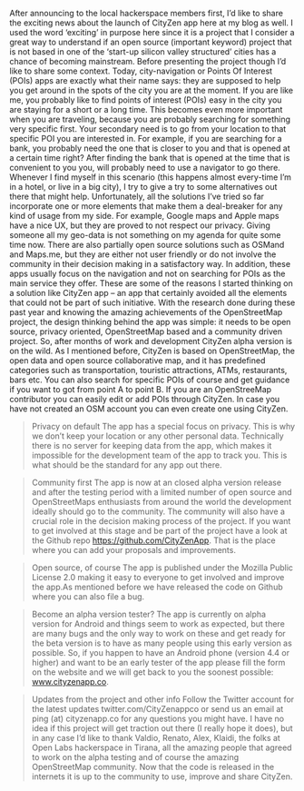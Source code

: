 After announcing to the local hackerspace members first, I’d like to share the exciting news about the launch of CityZen app here at my blog as well. I used the word ‘exciting’ in purpose here since it is a project that I consider a great way to understand if an open source (important keyword) project that is not based in one of the ‘start-up silicon valley structured’ cities has a chance of becoming mainstream. Before presenting the project though I’d like to share some context.
Today, city-navigation or Points Of Interest (POIs) apps are exactly what their name says: they are supposed to help you get around in the spots of the city you are at the moment. If you are like me, you probably like to find points of interest (POIs) easy in the city you are staying for a short or a long time. This becomes even more important when you are traveling, because you are probably searching for something very specific first. Your secondary need is to go from your location to that specific POI you are interested in. For example, if you are searching for a bank, you probably need the one that is closer to you and that is opened at a certain time right? After finding the bank that is opened at the time that is convenient to you you, will probably need to use a navigator to go there.
Whenever I find myself in this scenario (this happens almost every-time I’m in a hotel, or live in a big city), I try to give a try to some alternatives out there that might help. Unfortunately, all the solutions I’ve tried so far incorporate one or more elements that make them a deal-breaker for any kind of usage from my side. For example, Google maps and Apple maps have a nice UX, but they are proved to not respect our privacy. Giving someone all my geo-data is not something on my agenda for quite some time now. There are also partially open source solutions such as OSMand and Maps.me, but they are either not user friendly or do not involve the community in their decision making in a satisfactory way. In addition, these apps usually focus on the navigation and not on searching for POIs as the main service they offer.
These are some of the reasons I started thinking on a solution like CityZen app – an app that certainly avoided all the elements that could not be part of such initiative. With the research done during these past year and knowing the amazing achievements of the OpenStreetMap project, the design thinking behind the app was simple: it needs to be open source, privacy oriented, OpenStreetMap based and  a community driven project. So, after months of work and development CityZen alpha version is on the wild.
As I mentioned before, CityZen is based on OpenStreetMap, the open data and open source collaborative map, and it has predefined categories such as transportation, touristic attractions, ATMs, restaurants, bars etc. You can also search for specific POIs of course and get guidance if you want to got from point A to point B. If you are an OpenStreeMap contributor you can easily edit or add POIs through CityZen. In case you have not created an OSM account you can even create one using CityZen.

> Privacy on default
The app has a special focus on privacy. This is why we don’t keep your location or any other personal data. Technically there is no server for keeping data from the app, which makes it impossible for the development team of the app to track you. This is what should be the standard for any app out there.

> Community first
The app is now at an closed alpha version release and after the testing period with a limited number of open source and OpenStreetMaps enthusiasts from around the world the development ideally should go to the community.  The community will also have a crucial role in the decision making process of the project. If you want to get involved at this stage and be part of the project have a look at the Github repo https://github.com/CityZenApp. That is the place where you can add your proposals and improvements.

> Open source, of course
The app is published under the Mozilla Public License 2.0 making it easy to everyone to get involved and improve the app.As mentioned before we have released the code on Github where  you can also file a bug.

> Become an alpha version tester?
The app is currently on alpha version for Android and things seem to work as expected, but there are many bugs and the only way to work on these and get ready for the beta version is to have as many people using this early version as possible. So, if you happen to have an Android phone (version 4.4 or higher) and want to be an early tester of the app please fill the form on the website and we will get back to you the soonest possible: www.cityzenapp.co.

> Updates from the project and other info
Follow the Twitter account for the latest updates twitter.com/CityZenappco or send us an email at ping (at) cityzenapp.co for any questions you might have. I have no idea if this project will get traction out there (I really hope it does),  but in any case I’d like to thank Valdio, Renato, Alex, Klaidi, the folks at Open Labs hackerspace in Tirana, all the amazing people that agreed to work on the alpha testing and of course the amazing OpenStreetMap community. Now that the code is released in the internets it is up to the community to use, improve and share CityZen.
